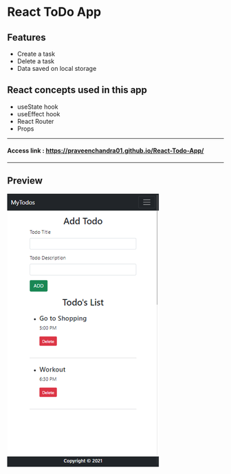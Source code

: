 # React ToDo App
## Features
- Create a task
- Delete a task
- Data saved on local storage
## React concepts used in this app
- useState hook
- useEffect hook
- React Router
- Props


---
#### Access link : https://praveenchandra01.github.io/React-Todo-App/
---

## Preview
![](https://github.com/praveenchandra01/React-Todo-App/blob/master/public/Preview_1.png)

